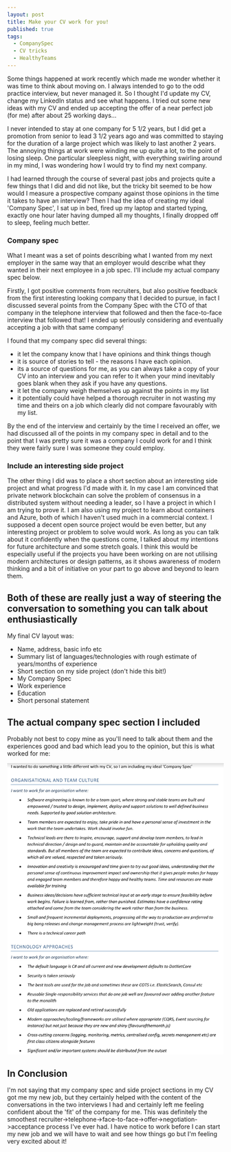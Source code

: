 ```yaml
---
layout: post
title: Make your CV work for you!
published: true
tags:
  - CompanySpec
  - CV tricks
  - HealthyTeams
---
```


Some things happened at work recently which made me wonder whether it was time to think about moving on.
I always intended to go to the odd practice interview, but never managed it. So I thought I'd update my CV, change my LinkedIn status and see what happens. I tried out some new ideas with my CV and ended up accepting the offer of a near perfect job (for me) after about 25 working days...

I never intended to stay at one company for 5 1/2 years, but I did get a promotion from senior to lead 3 1/2 years ago and was committed to staying for the duration of a large project which was likely to last another 2 years.
The annoying things at work were winding me up quite a lot, to the point of losing sleep.
One particular sleepless night, with everything swirling around in my mind, I was wondering how I would try to find my next company.

I had learned through the course of several past jobs and projects quite a few things that I did and did not like, but the tricky bit seemed to be how would I measure a prospective company against those opinions in the time it takes to have an interview?
Then I had the idea of creating my ideal 'Company Spec', I sat up in bed, fired up my laptop and started typing, exactly one hour later having dumped all my thoughts, I finally dropped off to sleep, feeling much better.

### Company spec

What I meant was a set of points describing what I wanted from my next employer in the same way that an employer would describe what they wanted in their next employee in a job spec.
I'll include my actual company spec below.

Firstly, I got positive comments from recruiters, but also positive feedback from the first interesting looking company that I decided to pursue, in fact I discussed several points from the Company Spec with the CTO of that company in the telephone interview that followed and then the face-to-face interview that followed that! I ended up seriously considering and eventually accepting a job with that same company!

I found that my company spec did several things:

- it let the company know that I have opinions and think things though
- it is source of stories to tell - the reasons I have each opinion.
- its a source of questions for me, as you can always take a copy of your CV into an interview and you can refer to it when your mind inevitably goes blank when they ask if you have any questions.
- it let the company weigh themselves up against the points in my list
- it potentially could have helped a thorough recruiter in not wasting my time and theirs on a job which clearly did not compare favourably with my list.

By the end of the interview and certainly by the time I received an offer, we had discussed all of the points in my company spec in detail and to the point that I was pretty sure it was a company I could work for and I think they were fairly sure I was someone they could employ.

### Include an interesting side project

The other thing I did was to place a short section about an interesting side project and what progress I'd made with it. In my case I am convinced that private network blockchain can solve the problem of consensus in a distributed system without needing a leader, so I have a project in which I am trying to prove it. I am also using my project to learn about containers and Azure, both of which I haven't used much in a commercial context.
I supposed a decent open source project would be even better, but any interesting project or problem to solve would work. As long as you can talk about it confidently when the questions come, I talked about my intentions for future architecture and some stretch goals. I think this would be especially useful if the projects you have been working on are not utilising modern architectures or design patterns, as it shows awareness of modern thinking and a bit of initiative on your part to go above and beyond to learn them.

## Both of these are really just a way of steering the conversation to something you can talk about enthusiastically

My final CV layout was:

- Name, address, basic info etc
- Summary list of languages/technologies with rough estimate of years/months of experience
- Short section on my side project (don't hide this bit!)
- My Company Spec
- Work experience
- Education
- Short personal statement

## The actual company spec section I included

Probably not best to copy mine as you'll need to talk about them and the experiences good and bad which lead you to the opinion, but this is what worked for me:

![Screenshot of my Company Spec, from my CV](/assets/images/CompanySpec.jpg "Screenshot of my Company Spec, from my CV")

## In Conclusion

I'm not saying that my company spec and side project sections in my CV got me my new job, but they certainly helped with the content of the conversations in the two interviews I had and certainly left me feeling confident about the 'fit' of the company for me. This was definitely the smoothest recruiter->telephone->face-to-face->offer->negotiation->acceptance process I've ever had. I have notice to work before I can start my new job and we will have to wait and see how things go but I'm feeling very excited about it!
